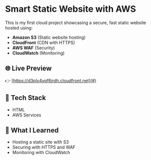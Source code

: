 # Smart Static Website with AWS

This is my first cloud project showcasing a secure, fast static website hosted using:

- **Amazon S3** (Static website hosting)
- **CloudFront** (CDN with HTTPS)
- **AWS WAF** (Security)
- **CloudWatch** (Monitoring)

## 🌐 Live Preview
👉 [https://d3plx4yqf6jrdh.cloudfront.net](#)

## 📁 Tech Stack

- HTML
- AWS Services

## 🧠 What I Learned

- Hosting a static site with S3
- Securing with HTTPS and WAF
- Monitoring with CloudWatch
